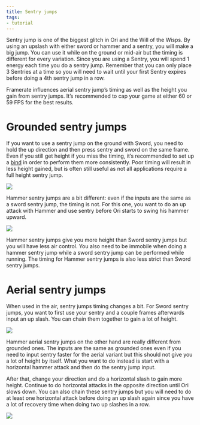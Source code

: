 ```yaml
---
title: Sentry jumps
tags:
- tutorial
---
```


Sentry jump is one of the biggest glitch in Ori and the Will of the Wisps. By using an upslash with either sword or hammer and a sentry, you will make a big jump. You can use it while on the ground or mid-air but the timing is different for every variation.
Since you are using a Sentry, you will spend 1 energy each time you do a sentry jump. Remember that you can only place 3 Sentries at a time so you will need to wait until your first Sentry expires before doing a 4th sentry jump in a row.

Framerate influences aerial sentry jump’s timing as well as the height you gain from sentry jumps. It’s recommended to cap your game at either 60 or 59 FPS for the best results.

# Grounded sentry jumps

If you want to use a sentry jump on the ground with Sword, you need to hold the up direction and then press sentry and sword on the same frame. Even if you still get height if you miss the timing, it’s recommended to set up a [bind](https://github.com/sparkle-preference/OriWotwRandomizerClient/wiki/Keybinds) in order to perform them more consistently. Poor timing will result in less height gained, but is often still useful as not all applications require a full height sentry jump.

![](https://i.giphy.com/media/6KPSpifXuFeHtN5fLO/giphy.webp)

 
Hammer sentry jumps are a bit different: even if the inputs are the same as a sword sentry jump, the timing is not. For this one, you want to do an up attack with Hammer and use sentry before Ori starts to swing his hammer upward.

![](https://i.giphy.com/media/TcKvuTvOjfAJveJTTC/giphy.webp) 


Hammer sentry jumps give you more height than Sword sentry jumps but you will have less air control. You also need to be immobile when doing a hammer sentry jump while a sword sentry jump can be performed while running.
The timing for Hammer sentry jumps is also less strict than Sword sentry jumps.

# Aerial sentry jumps

When used in the air, sentry jumps timing changes a bit.
For Sword sentry jumps, you want to first use your sentry and a couple frames afterwards input an up slash. You can chain them together to gain a lot of height.

![](https://i.giphy.com/media/UwvNEywXQyhnUiy663/giphy.webp)


Hammer aerial sentry jumps on the other hand are really different from grounded ones. The inputs are the same as grounded ones even if you need to input sentry faster for the aerial variant but this should not give you a lot of height by itself. What you want to do instead is start with a horizontal hammer attack and then do the sentry jump input.

After that, change your direction and do a horizontal slash to gain more height. Continue to do horizontal attacks in the opposite direction until Ori slows down. You can also chain these sentry jumps but you will need to do at least one horizontal attack before doing an up slash again since you have a lot of recovery time when doing two up slashes in a row. 

![](https://i.giphy.com/media/Yrehx1p9MyRjkY4a9Y/giphy.webp)
